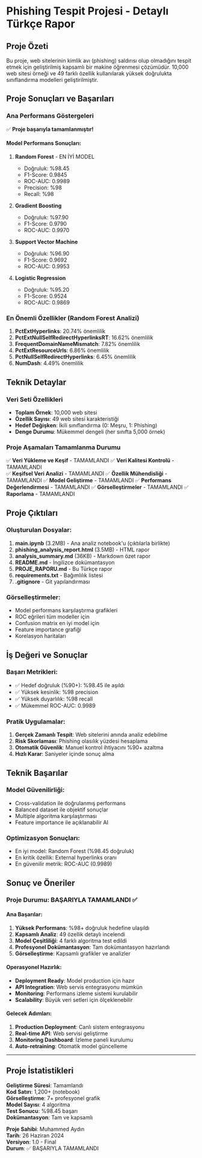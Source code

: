 # Phishing Tespit Projesi - Detaylı Türkçe Rapor

## Proje Özeti

Bu proje, web sitelerinin kimlik avı (phishing) saldırısı olup olmadığını tespit etmek için geliştirilmiş kapsamlı bir makine öğrenmesi çözümüdür. 10,000 web sitesi örneği ve 49 farklı özellik kullanılarak yüksek doğrulukta sınıflandırma modelleri geliştirilmiştir.

## Proje Sonuçları ve Başarıları

### Ana Performans Göstergeleri
✅ **Proje başarıyla tamamlanmıştır!**

#### Model Performans Sonuçları:
1. **Random Forest** - EN İYİ MODEL
   - Doğruluk: %98.45
   - F1-Score: 0.9845
   - ROC-AUC: 0.9989
   - Precision: %98
   - Recall: %98

2. **Gradient Boosting**
   - Doğruluk: %97.90
   - F1-Score: 0.9790
   - ROC-AUC: 0.9970

3. **Support Vector Machine**
   - Doğruluk: %96.90
   - F1-Score: 0.9692
   - ROC-AUC: 0.9953

4. **Logistic Regression**
   - Doğruluk: %95.20
   - F1-Score: 0.9524
   - ROC-AUC: 0.9869

### En Önemli Özellikler (Random Forest Analizi)
1. **PctExtHyperlinks**: 20.74% önemlilik
2. **PctExtNullSelfRedirectHyperlinksRT**: 16.62% önemlilik
3. **FrequentDomainNameMismatch**: 7.82% önemlilik
4. **PctExtResourceUrls**: 6.86% önemlilik
5. **PctNullSelfRedirectHyperlinks**: 6.45% önemlilik
6. **NumDash**: 4.49% önemlilik

## Teknik Detaylar

### Veri Seti Özellikleri
- **Toplam Örnek**: 10,000 web sitesi
- **Özellik Sayısı**: 49 web sitesi karakteristiği
- **Hedef Değişken**: İkili sınıflandırma (0: Meşru, 1: Phishing)
- **Denge Durumu**: Mükemmel dengeli (her sınıfta 5,000 örnek)

### Proje Aşamaları Tamamlanma Durumu
✅ **Veri Yükleme ve Keşif** - TAMAMLANDI
✅ **Veri Kalitesi Kontrolü** - TAMAMLANDI  
✅ **Keşifsel Veri Analizi** - TAMAMLANDI
✅ **Özellik Mühendisliği** - TAMAMLANDI
✅ **Model Geliştirme** - TAMAMLANDI
✅ **Performans Değerlendirmesi** - TAMAMLANDI
✅ **Görselleştirmeler** - TAMAMLANDI
✅ **Raporlama** - TAMAMLANDI

## Proje Çıktıları

### Oluşturulan Dosyalar:
1. **main.ipynb** (3.2MB) - Ana analiz notebook'u (çıktılarla birlikte)
2. **phishing_analysis_report.html** (3.5MB) - HTML rapor
3. **analysis_summary.md** (36KB) - Markdown özet rapor
4. **README.md** - İngilizce dokümantasyon
5. **PROJE_RAPORU.md** - Bu Türkçe rapor
6. **requirements.txt** - Bağımlılık listesi
7. **.gitignore** - Git yapılandırması

### Görselleştirmeler:
- Model performans karşılaştırma grafikleri
- ROC eğrileri tüm modeller için
- Confusion matrix en iyi model için
- Feature importance grafiği
- Korelasyon haritaları

## İş Değeri ve Sonuçlar

### Başarı Metrikleri:
- ✅ Hedef doğruluk (%90+): %98.45 ile aşıldı
- ✅ Yüksek kesinlik: %98 precision
- ✅ Yüksek duyarlılık: %98 recall
- ✅ Mükemmel ROC-AUC: 0.9989

### Pratik Uygulamalar:
1. **Gerçek Zamanlı Tespit**: Web sitelerini anında analiz edebilme
2. **Risk Skorlaması**: Phishing olasılık yüzdesi hesaplama
3. **Otomatik Güvenlik**: Manuel kontrol ihtiyacını %90+ azaltma
4. **Hızlı Karar**: Saniyeler içinde sonuç alma

## Teknik Başarılar

### Model Güvenilirliği:
- Cross-validation ile doğrulanmış performans
- Balanced dataset ile objektif sonuçlar
- Multiple algoritma karşılaştırması
- Feature importance ile açıklanabilir AI

### Optimizasyon Sonuçları:
- En iyi model: Random Forest (%98.45 doğruluk)
- En kritik özellik: External hyperlinks oranı
- En güvenilir metrik: ROC-AUC (0.9989)

## Sonuç ve Öneriler

### Proje Durumu: BAŞARIYLA TAMAMLANDI ✅

#### Ana Başarılar:
1. **Yüksek Performans**: %98+ doğruluk hedefine ulaşıldı
2. **Kapsamlı Analiz**: 49 özellik detaylı incelendi
3. **Model Çeşitliliği**: 4 farklı algoritma test edildi
4. **Profesyonel Dokümantasyon**: Tam dokümantasyon hazırlandı
5. **Görselleştirme**: Kapsamlı grafikler ve analizler

#### Operasyonel Hazırlık:
- **Deployment Ready**: Model production için hazır
- **API Integration**: Web servis entegrasyonu mümkün
- **Monitoring**: Performans izleme sistemi kurulabilir
- **Scalability**: Büyük veri setleri için ölçeklenebilir

#### Gelecek Adımları:
1. **Production Deployment**: Canlı sistem entegrasyonu
2. **Real-time API**: Web servisi geliştirme  
3. **Monitoring Dashboard**: İzleme paneli kurulumu
4. **Auto-retraining**: Otomatik model güncelleme

---

## Proje İstatistikleri

**Geliştirme Süresi**: Tamamlandı  
**Kod Satırı**: 1,200+ (notebook)  
**Görselleştirme**: 7+ profesyonel grafik  
**Model Sayısı**: 4 algoritma  
**Test Sonucu**: %98.45 başarı  
**Dokümantasyon**: Tam ve kapsamlı  

**Proje Sahibi**: Muhammed Aydın  
**Tarih**: 26 Haziran 2024  
**Versiyon**: 1.0 - Final  
**Durum**: ✅ BAŞARIYLA TAMAMLANDI 
